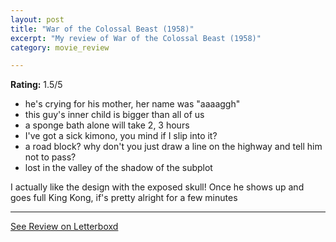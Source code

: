 ```yaml
---
layout: post
title: "War of the Colossal Beast (1958)"
excerpt: "My review of War of the Colossal Beast (1958)"
category: movie_review

---
```


**Rating:** 1.5/5

* he's crying for his mother, her name was "aaaaggh"
* this guy's inner child is bigger than all of us
* a sponge bath alone will take 2, 3 hours
* I've got a sick kimono, you mind if I slip into it?
* a road block? why don't you just draw a line on the highway and tell him not to pass?
* lost in the valley of the shadow of the subplot

I actually like the design with the exposed skull! Once he shows up and goes full King Kong, if's pretty alright for a few minutes

<hr>

[See Review on Letterboxd](https://boxd.it/4QDnWP)
